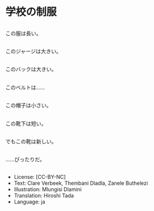 # 学校の制服

##
この服は長い。

##
このジャージは大きい。

##
このバックは大きい。

##
このベルトは……

##
この帽子は小さい。

##
この靴下は短い。

##
でもこの靴は新しい。

##
……ぴったりだ。

##
* License: [CC-BY-NC]
* Text: Clare Verbeek, Thembani Dladla, Zanele Buthelezi
* Illustration: Mlungisi Dlamini
* Translation: Hiroshi Tada
* Language: ja

